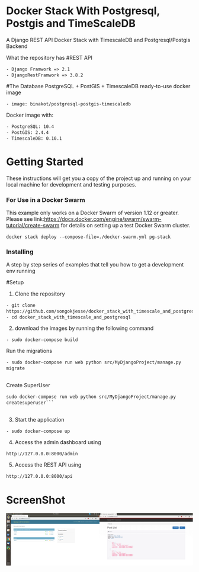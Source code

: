 # Docker Stack With Postgresql, Postgis and TimeScaleDB
A Django REST API Docker Stack with TimescaleDB and Postgresql/Postgis Backend

What the repository has
#REST API
```
- Django Framwork => 2.1
- DjangoRestFramwork => 3.8.2
```
#The Database 
PostgreSQL + PostGIS + TimescaleDB ready-to-use docker image 
```
- image: binakot/postgresql-postgis-timescaledb
```
Docker image with:
```
- PostgreSQL: 10.4 
- PostGIS: 2.4.4 
- TimescaleDB: 0.10.1 
```
# Getting Started
These instructions will get you a copy of the project up and running on your local machine for development and testing purposes.

### For Use in a Docker Swarm

This example only works on a Docker Swarm of version 1.12 or
greater. Please see link:https://docs.docker.com/engine/swarm/swarm-tutorial/create-swarm 
for details on setting up a test Docker Swarm cluster.
```
docker stack deploy --compose-file=./docker-swarm.yml pg-stack
```

 
### Installing

A step by step series of examples that tell you how to get a development env running

#Setup

1. Clone the repository
```
- git clone https://github.com/songokjesse/docker_stack_with_timescale_and_postgresql.git
- cd docker_stack_with_timescale_and_postgresql
```

2. download the images by running the following command
```
- sudo docker-compose build
```

Run the migrations
    
```
- sudo docker-compose run web python src/MyDjangoProject/manage.py migrate
    
```
Create SuperUser
    
```
sudo docker-compose run web python src/MyDjangoProject/manage.py createsuperuser```
    
```
3. Start the application
```
- sudo docker-compose up
```
4. Access the admin dashboard using 
```
http://127.0.0.0:8000/admin
```
5. Access the REST API using 
```
http://127.0.0.0:8000/api
```
# ScreenShot
![Screen-Shot](screenshot.png)